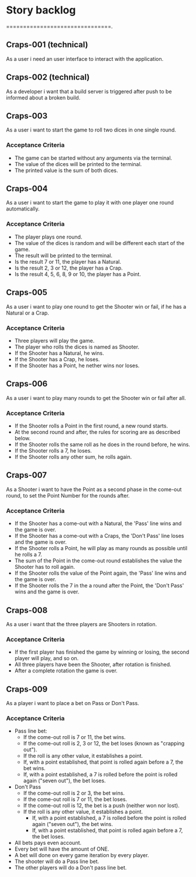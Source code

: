 # Story backlog
===============================. 

## Craps-001 (technical)
As a user i need an user interface to interact with the application.

## Craps-002 (technical)
As a developer i want that a build server is triggered after push to be informed about a broken build.

## Craps-003
As a user i want to start the game to roll two dices in one single round.

### Acceptance Criteria
* The game can be started without any arguments via the terminal.
* The value of the dices will be printed to the terminal.
* The printed value is the sum of both dices.

## Craps-004
As a user i want to start the game to play it with one player one round automatically. 
 
### Acceptance Criteria
* The player plays one round.
* The value of the dices is random and will be different each start of the game.
* The result will be printed to the terminal.
* Is the result 7 or 11, the player has a Natural.
* Is the result 2, 3 or 12, the player has a Crap.
* Is the result 4, 5, 6, 8, 9 or 10, the player has a Point.

## Craps-005
As a user i want to play one round to get the Shooter win or fail, if he has a Natural or a Crap.

### Acceptance Criteria
* Three players will play the game.
* The player who rolls the dices is named as Shooter.
* If the Shooter has a Natural, he wins.
* If the Shooter has a Crap, he loses.
* If the Shooter has a Point, he nether wins nor loses. 

## Craps-006
As a user i want to play many rounds to get the Shooter win or fail after all.

### Acceptance Criteria
* If the Shooter rolls a Point in the first round, a new round starts.
* At the second round and after, the rules for scoring are as described below.
* If the Shooter rolls the same roll as he does in the round before, he wins.
* If the Shooter rolls a 7, he loses.
* If the Shooter rolls any other sum, he rolls again.
   
## Craps-007
As a Shooter i want to have the Point as a second phase in the come-out round, 
to set the Point Number for the rounds after.    

### Acceptance Criteria
* If the Shooter has a come-out with a Natural, the 'Pass' line wins and the game is over.
* If the Shooter has a come-out with a Craps, the 'Don't Pass' line loses and the game is over.
* If the Shooter rolls a Point, he will play as many rounds as possible until he rolls a 7.
* The sum of the Point in the come-out round establishes the value the Shooter has to roll again.
* If the Shooter rolls the value of the Point again, the 'Pass' line wins and the game is over. 
* If the Shooter rolls the 7 in the a round after the Point, the 'Don't Pass' wins and the game is over.

## Craps-008
As a user i want that the three players are Shooters in rotation.  

### Acceptance Criteria
* If the first player has finished the game by winning or losing, the second player will play, and so on.
* All three players have been the Shooter, after rotation is finished.
* After a complete rotation the game is over.

## Craps-009  
As a player i want to place a bet on Pass or Don't Pass. 

### Acceptance Criteria
* Pass line bet:
    * If the come-out roll is 7 or 11, the bet wins.
    * If the come-out roll is 2, 3 or 12, the bet loses (known as "crapping out").
    * If the roll is any other value, it establishes a point.
    * If, with a point established, that point is rolled again before a 7, the bet wins.
    * If, with a point established, a 7 is rolled before the point is rolled again ("seven out"), the bet loses.
* Don't Pass
    * If the come-out roll is 2 or 3, the bet wins.
    * If the come-out roll is 7 or 11, the bet loses.
    * If the come-out roll is 12, the bet is a push (neither won nor lost).     
    * If the roll is any other value, it establishes a point.
        * If, with a point established, a 7 is rolled before the point is rolled again ("seven out"), the bet wins.
        * If, with a point established, that point is rolled again before a 7, the bet loses.
* All bets pays even account.
* Every bet will have the amount of ONE.
* A bet will done on every game iteration by every player.
* The shooter will do a Pass line bet.
* The other players will do a Don't pass line bet.
    